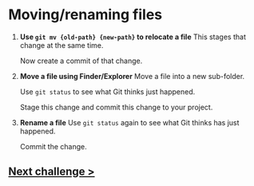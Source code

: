 # Moving/renaming files

1) **Use `git mv {old-path} {new-path}` to relocate a file**
	This stages that change at the same time.
	
	Now create a commit of that change.
1) **Move a file using Finder/Explorer**
	Move a file into a new sub-folder.
	
	Use `git status` to see what Git thinks just happened.

	Stage this change and commit this change to your project.
1) **Rename a file**
	Use `git status` again to see what Git thinks has just happened.
	
	Commit the change.

## [Next challenge >](08-remove-files.md)
